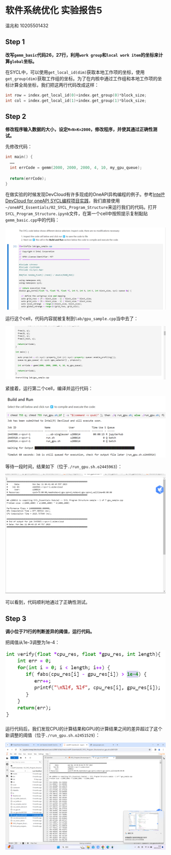 # 软件系统优化 实验报告5
温兆和 10205501432

## Step 1
**改写`gemm_basic`代码26，27行，利用`work group`和`local work item`的坐标来计算`global`坐标。**

在SYCL中，可以使用`get_local_id(dim)`获取本地工作项的坐标，使用`get_group(dim)`获取工作组的坐标。为了在内核中通过工作组和本地工作项的坐标计算全局坐标，我们把这两行代码改成这样：
```C
int row = index.get_local_id(0)+index.get_group(0)*block_size;
int col = index.get_local_id(1)+index.get_group(1)*block_size;
```

## Step 2
**修改程序输入数据的大小，设定`M=N=K=2000`，修改程序，并使其通过正确性测试。**

先修改代码：
```C
int main() {
  ……
  int errCode = gemm(2000, 2000, 2000, 4, 10, my_gpu_queue);

  return(errCode);
}
```
在做实验的时候发现DevCloud有许多现成的OneAPI异构编程的例子。参考[Intel® DevCloud for oneAPI SYCL编程项目实践](https://blog.csdn.net/m0_63222058/article/details/134373146)，我们直接使用`~/oneAPI_Essentials/02_SYCL_Program_Structure`来运行我们的代码。打开`SYCL_Program_Structure.ipynb`文件，在第一个cell中按照提示复制黏贴`gemm_basic.cpp`中的代码：

![](./img/P1.png)

运行这个cell，代码内容就被复制到`lab/gpu_sample.cpp`当中去了：

![](./img/P2.png)

紧接着，运行第二个cell，编译并运行代码：

![](./img/P3.png)

等待一段时间，结果如下（位于`./run_gpu.sh.o2445963`）：

![](./img/P4.png)

可以看到，代码顺利地通过了正确性测试。

## Step 3
**调小位于71行的判断差异的阈值，运行代码。**

把阈值从1e-3调整为1e-4：

![](./img/P5.png)

运行代码后，我们发现CPU的计算结果和GPU的计算结果之间的差异超过了这个新调整的阈值（位于`./run_gpu.sh.o2451529`）：

![](./img/P6.png)

